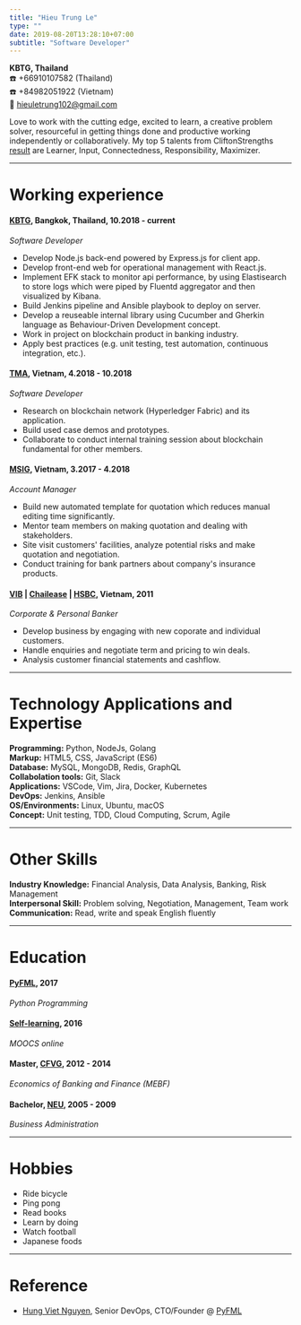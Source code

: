 ```yaml
---
title: "Hieu Trung Le"
type: ""
date: 2019-08-20T13:28:10+07:00
subtitle: "Software Developer"
---
```

**KBTG, Thailand**  
:phone: +66910107582 (Thailand)  
:phone: +84982051922 (Vietnam)  
:email: hieuletrung102@gmail.com

Love to work with the cutting edge, excited to learn, a creative problem solver, resourceful in getting things done and productive working independently or collaboratively. My top 5 talents from CliftonStrengths [result][clifton-strengths-top-5.pdf] are Learner, Input, Connectedness, Responsibility, Maximizer.

<!-- <img src="https://user-images.githubusercontent.com/30904297/63685081-abea0b00-c828-11e9-8c35-93a308306e5f.png" width="20" height="20" align="left"/> -->

---
# Working experience

#### [KBTG][kbtg], Bangkok, Thailand, 10.2018 - current
*Software Developer*  

* Develop Node.js back-end powered by Express.js for client app.
* Develop front-end web for operational management with React.js.
* Implement EFK stack to monitor api performance, by using Elastisearch to store logs which were piped by Fluentd aggregator and then visualized by Kibana.
* Build Jenkins pipeline and Ansible playbook to deploy on server.
* Develop a reuseable internal library using Cucumber and Gherkin language as Behaviour-Driven Development concept.
* Work in project on blockchain product in banking industry.
* Apply best practices (e.g. unit testing, test automation, continuous integration, etc.).

#### [TMA][tma], Vietnam, 4.2018 - 10.2018
*Software Developer*  

* Research on blockchain network (Hyperledger Fabric) and its application.
* Build used case demos and prototypes.
* Collaborate to conduct internal training session about blockchain fundamental for other members. 

#### [MSIG][msig], Vietnam, 3.2017 - 4.2018
*Account Manager*

* Build new automated template for quotation which reduces manual editing time significantly.
* Mentor team members on making quotation and dealing with stakeholders.
* Site visit customers' facilities, analyze potential risks and make quotation and negotiation.
* Conduct training for bank partners about company's insurance products.

#### [VIB][vib] | [Chailease][cilc] | [HSBC][hsbc], Vietnam, 2011
*Corporate & Personal Banker*  

* Develop business by engaging with new coporate and individual customers.
* Handle enquiries and negotiate term and pricing to win deals.
* Analysis customer financial statements and cashflow.

---
# Technology Applications and Expertise

**Programming:** Python, NodeJs, Golang  
**Markup:** HTML5, CSS, JavaScript (ES6)  
**Database:** MySQL, MongoDB, Redis, GraphQL  
**Collabolation tools:** Git, Slack  
**Applications:** VSCode, Vim, Jira, Docker, Kubernetes  
**DevOps:** Jenkins, Ansible  
**OS/Environments:** Linux, Ubuntu, macOS  
**Concept:** Unit testing, TDD, Cloud Computing, Scrum, Agile  

---
# Other Skills

**Industry Knowledge:** Financial Analysis, Data Analysis, Banking, Risk Management  
**Interpersonal Skill:** Problem solving, Negotiation, Management, Team work  
**Communication:** Read, write and speak English fluently  

---
# Education

#### [PyFML][pyme], 2017
*Python Programming*

#### [Self-learning][cert], 2016
*MOOCS online*

#### Master, [CFVG][mebf], 2012 - 2014
*Economics of Banking and Finance (MEBF)*

#### Bachelor, [NEU][neu], 2005 - 2009
*Business Administration*

---
# Hobbies 
* Ride bicycle
* Ping pong
* Read books
* Learn by doing
* Watch football
* Japanese foods

---
# Reference
* [Hung Viet Nguyen][hvn], Senior DevOps, CTO/Founder @ [PyFML][pyme]


[mebf]: https://www.cfvg.org/programs-list/mebf/
[pyme1]: https://gitlab.com/pyfml/prepare
[pyme]: https://pymi.vn/
[neu]: https://en.neu.edu.vn/
[cert]: /post/online-cert/
[hvn]: https://www.linkedin.com/in/hvnsweeting/
[clifton-strengths-top-5.pdf]: https://github.com/hieutle2011/blog/files/3540492/clifton-strengths-top-5.pdf
[input]: https://www.gallupstrengthscenter.com/cms/en-us/gmj/688/input
[learner]: https://www.gallupstrengthscenter.com/cms/en-us/gmj/694/learner
[responsibility]: https://www.gallupstrengthscenter.com/cms/en-us/gmj/706/responsibility
[maximizer]: https://www.gallupstrengthscenter.com/cms/en-us/gmj/697/maximizer
[connectedness]: https://www.gallupstrengthscenter.com/cms/en-us/gmj/649/connectedness
[kbtg]: http://www.kbtg.tech/en
[tma]: https://www.tmasolutions.com/
[msig]: https://www.msig.com.vn/
[vib]: https://www.vib.com.vn/wps/portal/en/ca-nhan
[cilc]: http://www.chailease.com.vn/en/
[hsbc]: https://www.hsbc.com.vn/en-vn/
[kbtg-logo]: https://user-images.githubusercontent.com/30904297/63685081-abea0b00-c828-11e9-8c35-93a308306e5f.png